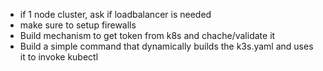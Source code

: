- if 1 node cluster, ask if loadbalancer is needed
- make sure to setup firewalls
- Build mechanism to get token from k8s and chache/validate it
- Build a simple command that dynamically builds the k3s.yaml and uses it to invoke kubectl